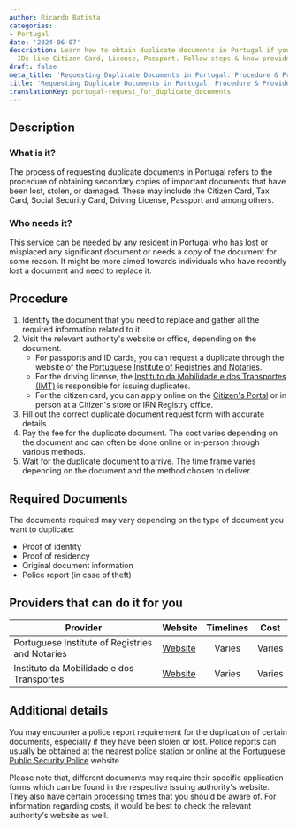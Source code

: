 ```yaml
---
author: Ricardo Batista
categories:
- Portugal
date: '2024-06-07'
description: Learn how to obtain duplicate documents in Portugal if you lost important
  IDs like Citizen Card, License, Passport. Follow steps & know providers' info.
draft: false
meta_title: 'Requesting Duplicate Documents in Portugal: Procedure & Providers'
title: 'Requesting Duplicate Documents in Portugal: Procedure & Providers'
translationKey: portugal-request_for_duplicate_documents
---
```



## Description
### What is it?
The process of requesting duplicate documents in Portugal refers to the procedure of obtaining secondary copies of important documents that have been lost, stolen, or damaged. These may include the Citizen Card, Tax Card, Social Security Card, Driving License, Passport and among others.

### Who needs it?
This service can be needed by any resident in Portugal who has lost or misplaced any significant document or needs a copy of the document for some reason. It might be more aimed towards individuals who have recently lost a document and need to replace it.

## Procedure

1. Identify the document that you need to replace and gather all the required information related to it.
2. Visit the relevant authority's website or office, depending on the document.
     - For passports and ID cards, you can request a duplicate through the website of the [Portuguese Institute of Registries and Notaries](https://www.irn.justica.gov.pt/IRN/sections/irn/).
     - For the driving license, the [Instituto da Mobilidade e dos Transportes (IMT)](https://www.imtonline.pt/) is responsible for issuing duplicates.
     - For the citizen card, you can apply online on the [Citizen's Portal](https://www.portaldocidadao.pt/) or in person at a Citizen's store or IRN Registry office.
3. Fill out the correct duplicate document request form with accurate details.
4. Pay the fee for the duplicate document. The cost varies depending on the document and can often be done online or in-person through various methods.
5. Wait for the duplicate document to arrive. The time frame varies depending on the document and the method chosen to deliver.

## Required Documents
The documents required may vary depending on the type of document you want to duplicate:

- Proof of identity
- Proof of residency
- Original document information
- Police report (in case of theft)

## Providers that can do it for you

| Provider        |     Website     |     Timelines    |       Cost      |
| --------------- | --------------- |  :-------------: | :-------------: |
| Portuguese Institute of Registries and Notaries      |  [Website](https://www.irn.justica.gov.pt/IRN/sections/irn/)       |      Varies      |        Varies       |
| Instituto da Mobilidade e dos Transportes      |  [Website](https://www.imtonline.pt/)       |      Varies      |        Varies       |

## Additional details
You may encounter a police report requirement for the duplication of certain documents, especially if they have been stolen or lost. Police reports can usually be obtained at the nearest police station or online at the [Portuguese Public Security Police](https://www.psp.pt/) website.

Please note that, different documents may require their specific application forms which can be found in the respective issuing authority's website. They also have certain processing times that you should be aware of. For information regarding costs, it would be best to check the relevant authority's website as well.